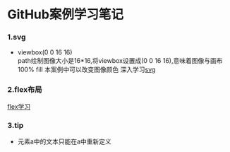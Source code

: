 # GitHub案例学习笔记
### 1.svg
* viewbox(0 0 16 16)  
   path绘制图像大小是16*16,将viewbox设置成(0 0 16 16),意味着图像与画布100%
   fill 本案例中可以改变图像颜色
   深入学习[svg](https://developer.mozilla.org/kab/docs/Web/SVG)
### 2.flex布局
[flex学习](http://www.ruanyifeng.com/blog/2015/07/flex-grammar.html)
### 3.tip

* 元素a中的文本只能在a中重新定义

